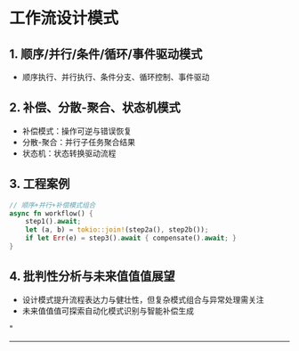 ﻿# 工作流设计模式

## 1. 顺序/并行/条件/循环/事件驱动模式

- 顺序执行、并行执行、条件分支、循环控制、事件驱动

## 2. 补偿、分散-聚合、状态机模式

- 补偿模式：操作可逆与错误恢复
- 分散-聚合：并行子任务聚合结果
- 状态机：状态转换驱动流程

## 3. 工程案例

```rust
// 顺序+并行+补偿模式组合
async fn workflow() {
    step1().await;
    let (a, b) = tokio::join!(step2a(), step2b());
    if let Err(e) = step3().await { compensate().await; }
}
```

## 4. 批判性分析与未来值值值展望

- 设计模式提升流程表达力与健壮性，但复杂模式组合与异常处理需关注
- 未来值值值可探索自动化模式识别与智能补偿生成

"

---
